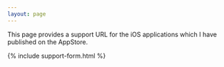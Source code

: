 ```yaml
---
layout: page
---
```

This page provides a support URL for the iOS applications which I have published on the AppStore.

{% include support-form.html %} 
